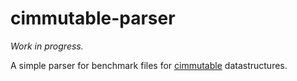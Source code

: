 # cimmutable-parser

*Work in progress.*

A simple parser for benchmark files for [cimmutable](https://github.com/gral-master/cimmutable) datastructures.

